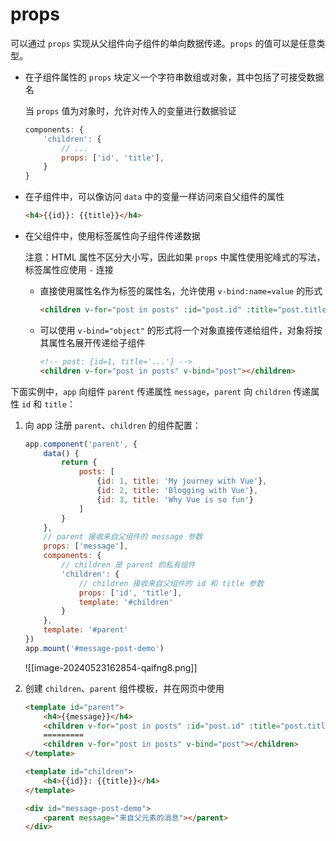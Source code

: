 # props

可以通过 `props` 实现从父组件向子组件的单向数据传递。`props` 的值可以是任意类型。

* 在子组件属性的 `props` 块定义一个字符串数组或对象，其中包括了可接受数据名

  当 `props` 值为对象时，允许对传入的变量进行<span data-type="text" parent-style="color: var(--b3-card-success-color);background-color: var(--b3-card-success-background);">数据验证</span>

  ```js
  components: {
      'children': {
          // ...
          props: ['id', 'title'],
      }
  }
  ```
* 在子组件中，可以像访问 `data` 中的变量一样访问来自父组件的属性

  ```html
  <h4>{{id}}: {{title}}</h4>
  ```
* 在父组件中，使用标签属性向子组件传递数据

  注意：HTML 属性不区分大小写，因此如果 `props` 中属性使用驼峰式的写法，标签属性应使用 `-` 连接

  * 直接使用属性名作为标签的属性名，允许使用 `v-bind:name=value` 的形式

    ```html
    <children v-for="post in posts" :id="post.id" :title="post.title"></children>
    ```
  * 可以使用 `v-bind="object"` 的形式将一个对象直接传递给组件，对象将按其属性名展开传递给子组件

    ```html
    <!-- post: {id=1, title='...'} -->
    <children v-for="post in posts" v-bind="post"></children>
    ```

下面实例中，`app` 向组件 `parent` 传递属性 `message`，`parent` 向 `children` 传递属性 `id` 和 `title`：

1. 向 app 注册 `parent`、`children` 的组件配置：

    ```js
    app.component('parent', {
        data() {
            return {
                posts: [
                    {id: 1, title: 'My journey with Vue'},
                    {id: 2, title: 'Blogging with Vue'},
                    {id: 3, title: 'Why Vue is so fun'}
                ]
            }
        },
        // parent 接收来自父组件的 message 参数
        props: ['message'],
        components: {
            // children 是 parent 的私有组件
            'children': {
                // children 接收来自父组件的 id 和 title 参数
                props: ['id', 'title'],
                template: '#children'
            }
        },
        template: '#parent'
    })
    app.mount('#message-post-demo')
    ```
    ![[image-20240523162854-qaifng8.png]]
2. 创建 `children`、`parent` 组件模板，并在网页中使用

    ```html
    <template id="parent">
        <h4>{{message}}</h4>
        <children v-for="post in posts" :id="post.id" :title="post.title"></children>
        =========
        <children v-for="post in posts" v-bind="post"></children>
    </template>
    ```
    ```html
    <template id="children">
        <h4>{{id}}: {{title}}</h4>
    </template>
    ```
    ```html
    <div id="message-post-demo">
        <parent message="来自父元素的消息"></parent>
    </div>
    ```
